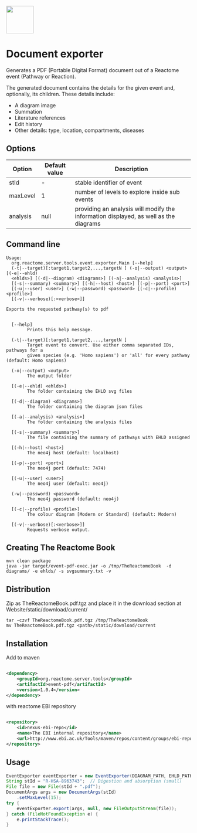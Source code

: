 [<img src=https://user-images.githubusercontent.com/6883670/31999264-976dfb86-b98a-11e7-9432-0316345a72ea.png height=75 />](https://reactome.org)

# Document exporter

Generates a PDF (Portable Digital Format) document out of a Reactome event (Pathway or Reaction).

The generated document contains the details for the given event and, optionally, its children. These details include:

- A diagram image
- Summation
- Literature references
- Edit history
- Other details: type, location, compartments, diseases

## Options

Option | Default value | Description
---|---|---
stId | - | stable identifier of event
maxLevel | 1 | number of levels to explore inside sub events
analysis | null | providing an analysis will modify the information displayed, as well as the diagrams

## Command line

```
Usage:
  org.reactome.server.tools.event.exporter.Main [--help]
  (-t|--target)[:target1,target2,...,targetN ] (-o|--output) <output> [(-e|--ehld)
  <ehlds>] [(-d|--diagram) <diagrams>] [(-a|--analysis) <analysis>]
  [(-s|--summary) <summary>] [(-h|--host) <host>] [(-p|--port) <port>]
  [(-u|--user) <user>] (-w|--password) <password> [(-c|--profile) <profile>]
  [(-v|--verbose)[:<verbose>]]

Exports the requested pathway(s) to pdf


  [--help]
        Prints this help message.

  (-t|--target)[:target1,target2,...,targetN ]
        Target event to convert. Use either comma separated IDs, pathways for a
        given species (e.g. 'Homo sapiens') or 'all' for every pathway (default: Homo sapiens)

  (-o|--output) <output>
        The output folder

  [(-e|--ehld) <ehlds>]
        The folder containing the EHLD svg files

  [(-d|--diagram) <diagrams>]
        The folder containing the diagram json files

  [(-a|--analysis) <analysis>]
        The folder containing the analysis files

  [(-s|--summary) <summary>]
        The file containing the summary of pathways with EHLD assigned

  [(-h|--host) <host>]
        The neo4j host (default: localhost)

  [(-p|--port) <port>]
        The neo4j port (default: 7474)

  [(-u|--user) <user>]
        The neo4j user (default: neo4j)

  (-w|--password) <password>
        The neo4j password (default: neo4j)

  [(-c|--profile) <profile>]
        The colour diagram [Modern or Standard] (default: Modern)

  [(-v|--verbose)[:<verbose>]]
        Requests verbose output.

```

## Creating The Reactome Book

```console
mvn clean package
java -jar target/event-pdf-exec.jar -o /tmp/TheReactomeBook  -d diagrams/ -e ehlds/ -s svgsummary.txt -v
```

## Distribution

Zip as TheReactomeBook.pdf.tgz and place it in the download section at Website/static/download/current/

```console
tar -czvf TheReactomeBook.pdf.tgz /tmp/TheReactomeBook
mv TheReactomeBook.pdf.tgz <path>/static/download/current
```

## Installation

Add to maven

```xml

<dependency>
    <groupId>org.reactome.server.tools</groupId>
    <artifactId>event-pdf</artifactId>
    <version>1.0.4</version>
</dependency>

```

with reactome EBI repository

```xml

<repository>
    <id>nexus-ebi-repo</id>
    <name>The EBI internal repository</name>
    <url>http://www.ebi.ac.uk/Tools/maven/repos/content/groups/ebi-repo/</url>
</repository>
```

## Usage

```java
EventExporter eventExporter = new EventExporter(DIAGRAM_PATH, EHLD_PATH, ANALYSIS_PATH, FIREWORKS_PATH, SVGSUMMARY, diagramService, databaseObjectService, generalService, advancedDatabaseObjectService);
String stId = "R-HSA-8963743";  // Digestion and absorption (small)
File file = new File(stId + ".pdf");
DocumentArgs args = new DocumentArgs(stId)
    .setMaxLevel(15);
try {
    eventExporter.export(args, null, new FileOutputStream(file));
} catch (FileNotFoundException e) {
    e.printStackTrace();
}
```
